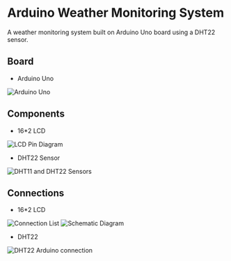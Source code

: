 # Arduino Weather Monitoring System
 A weather monitoring system built on Arduino Uno board using a DHT22 sensor.

## Board
- Arduino Uno

![Arduino Uno](https://upload.wikimedia.org/wikipedia/commons/3/38/Arduino_Uno_-_R3.jpg)

## Components
- 16\*2 LCD

![LCD Pin Diagram](https://www.elprocus.com/wp-content/uploads/lcd-16x2-pin-diagram.jpg)

- DHT22 Sensor

![DHT11 and DHT22 Sensors](https://arduinogetstarted.com/images/tutorial/dht-temperature-humudity-sensor-pinout.jpg)

## Connections
- 16\*2 LCD

![Connection List](https://content.instructables.com/ORIG/FF9/VU8L/JXCCU6V0/FF9VU8LJXCCU6V0.png?auto=webp&frame=1&width=584&fit=bounds&md=77b2d40685a18c4102ff27d741bec214)
![Schematic Diagram](https://content.instructables.com/ORIG/F6E/BXLH/JXCCU69B/F6EBXLHJXCCU69B.png?auto=webp&frame=1&width=616&height=1024&fit=bounds&md=2241251b3c1b80e045fe2b42bda8a5e7)

- DHT22

![DHT22 Arduino connection](https://lastminuteengineers.com/wp-content/uploads/arduino/Arduino-Wiring-Fritzing-Connections-with-DHT22.png)

